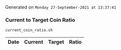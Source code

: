 Generated on `Monday 27-September-2021 at 13:37:41`

### Current to Target Coin Ratio
`current_coin_ratio.sh`

Date|Current|Target|Ratio
---|---|---|---
